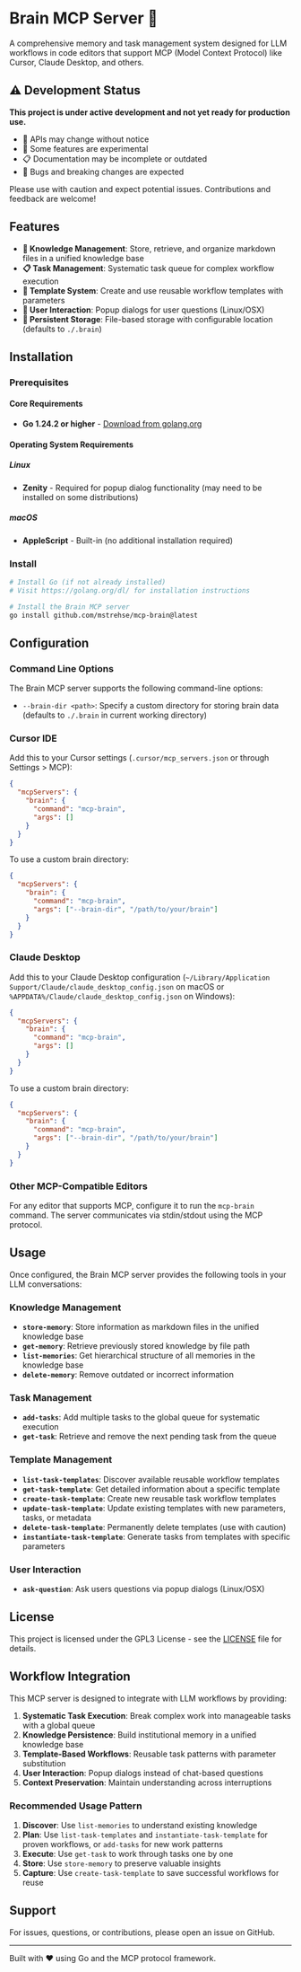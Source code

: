 # Brain MCP Server 🧠

A comprehensive memory and task management system designed for LLM workflows in code editors that support MCP (Model Context Protocol) like Cursor, Claude Desktop, and others.

## ⚠️ Development Status

**This project is under active development and not yet ready for production use.**

- 🚧 APIs may change without notice
- 🧪 Some features are experimental
- 📋 Documentation may be incomplete or outdated
- 🐛 Bugs and breaking changes are expected

Please use with caution and expect potential issues. Contributions and feedback are welcome!

## Features

- **🧠 Knowledge Management**: Store, retrieve, and organize markdown files in a unified knowledge base
- **📋 Task Management**: Systematic task queue for complex workflow execution
- **🎯 Template System**: Create and use reusable workflow templates with parameters
- **💬 User Interaction**: Popup dialogs for user questions (Linux/OSX)
- **🔄 Persistent Storage**: File-based storage with configurable location (defaults to `./.brain`)

## Installation

### Prerequisites

#### Core Requirements

- **Go 1.24.2 or higher** - [Download from golang.org](https://golang.org/dl/)

#### Operating System Requirements

##### Linux
- **Zenity** - Required for popup dialog functionality (may need to be installed on some distributions)

##### macOS
- **AppleScript** - Built-in (no additional installation required)

### Install

```bash
# Install Go (if not already installed)
# Visit https://golang.org/dl/ for installation instructions

# Install the Brain MCP server
go install github.com/mstrehse/mcp-brain@latest
```

## Configuration

### Command Line Options

The Brain MCP server supports the following command-line options:

- `--brain-dir <path>`: Specify a custom directory for storing brain data (defaults to `./.brain` in current working directory)

### Cursor IDE

Add this to your Cursor settings (`.cursor/mcp_servers.json` or through Settings > MCP):

```json
{
  "mcpServers": {
    "brain": {
      "command": "mcp-brain",
      "args": []
    }
  }
}
```

To use a custom brain directory:

```json
{
  "mcpServers": {
    "brain": {
      "command": "mcp-brain",
      "args": ["--brain-dir", "/path/to/your/brain"]
    }
  }
}
```

### Claude Desktop

Add this to your Claude Desktop configuration (`~/Library/Application Support/Claude/claude_desktop_config.json` on macOS or `%APPDATA%/Claude/claude_desktop_config.json` on Windows):

```json
{
  "mcpServers": {
    "brain": {
      "command": "mcp-brain",
      "args": []
    }
  }
}
```

To use a custom brain directory:

```json
{
  "mcpServers": {
    "brain": {
      "command": "mcp-brain",
      "args": ["--brain-dir", "/path/to/your/brain"]
    }
  }
}
```

### Other MCP-Compatible Editors

For any editor that supports MCP, configure it to run the `mcp-brain` command. The server communicates via stdin/stdout using the MCP protocol.

## Usage

Once configured, the Brain MCP server provides the following tools in your LLM conversations:

### Knowledge Management

- **`store-memory`**: Store information as markdown files in the unified knowledge base
- **`get-memory`**: Retrieve previously stored knowledge by file path
- **`list-memories`**: Get hierarchical structure of all memories in the knowledge base
- **`delete-memory`**: Remove outdated or incorrect information

### Task Management

- **`add-tasks`**: Add multiple tasks to the global queue for systematic execution
- **`get-task`**: Retrieve and remove the next pending task from the queue

### Template Management

- **`list-task-templates`**: Discover available reusable workflow templates
- **`get-task-template`**: Get detailed information about a specific template
- **`create-task-template`**: Create new reusable task workflow templates
- **`update-task-template`**: Update existing templates with new parameters, tasks, or metadata
- **`delete-task-template`**: Permanently delete templates (use with caution)
- **`instantiate-task-template`**: Generate tasks from templates with specific parameters

### User Interaction

- **`ask-question`**: Ask users questions via popup dialogs (Linux/OSX)

## License

This project is licensed under the GPL3 License - see the [LICENSE](LICENSE) file for details.

## Workflow Integration

This MCP server is designed to integrate with LLM workflows by providing:

1. **Systematic Task Execution**: Break complex work into manageable tasks with a global queue
2. **Knowledge Persistence**: Build institutional memory in a unified knowledge base
3. **Template-Based Workflows**: Reusable task patterns with parameter substitution
4. **User Interaction**: Popup dialogs instead of chat-based questions
5. **Context Preservation**: Maintain understanding across interruptions

### Recommended Usage Pattern

1. **Discover**: Use `list-memories` to understand existing knowledge
2. **Plan**: Use `list-task-templates` and `instantiate-task-template` for proven workflows, or `add-tasks` for new work patterns
3. **Execute**: Use `get-task` to work through tasks one by one
4. **Store**: Use `store-memory` to preserve valuable insights
5. **Capture**: Use `create-task-template` to save successful workflows for reuse

## Support

For issues, questions, or contributions, please open an issue on GitHub.

---

Built with ❤️ using Go and the MCP protocol framework. 